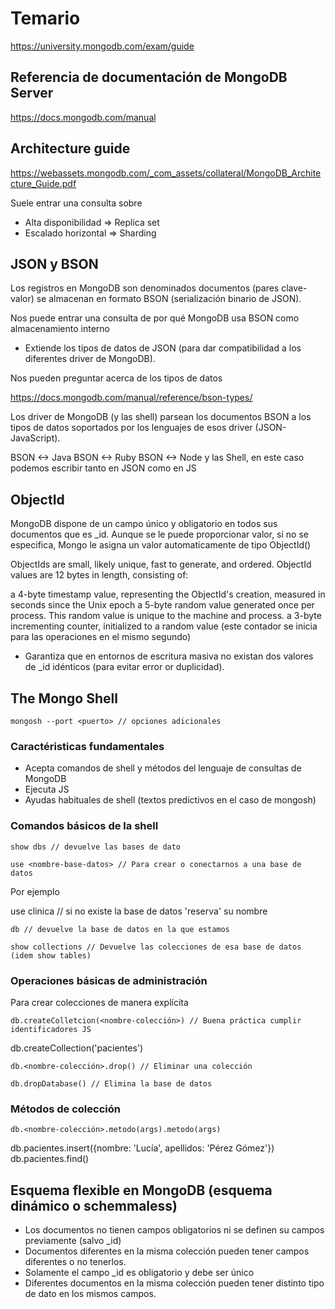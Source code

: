 # Temario

https://university.mongodb.com/exam/guide

## Referencia de documentación de MongoDB Server

https://docs.mongodb.com/manual

## Architecture guide

https://webassets.mongodb.com/_com_assets/collateral/MongoDB_Architecture_Guide.pdf

Suele entrar una consulta sobre

- Alta disponibilidad => Replica set
- Escalado horizontal => Sharding

## JSON y BSON

Los registros en MongoDB son denominados documentos (pares clave-valor) se almacenan en
formato BSON (serialización binario de JSON).

Nos puede entrar una consulta de por qué MongoDB usa BSON como almacenamiento interno

- Extiende los tipos de datos de JSON (para dar compatibilidad a los diferentes driver de MongoDB).

Nos pueden preguntar acerca de los tipos de datos

https://docs.mongodb.com/manual/reference/bson-types/

Los driver de MongoDB (y las shell) parsean los documentos BSON a los tipos de datos soportados
por los lenguajes de esos driver (JSON-JavaScript).

BSON <-> Java
BSON <-> Ruby
BSON <-> Node y las Shell, en este caso podemos escribir tanto en JSON como en JS

## ObjectId

MongoDB dispone de un campo único y obligatorio en todos sus documentos que es _id. Aunque se le
puede proporcionar valor, si no se especifica, Mongo le asigna un valor automaticamente de tipo ObjectId()

ObjectIds are small, likely unique, fast to generate, and ordered. ObjectId values are 12 bytes in length, consisting of:

a 4-byte timestamp value, representing the ObjectId's creation, measured in seconds since the Unix epoch
a 5-byte random value generated once per process. This random value is unique to the machine and process.
a 3-byte incrementing counter, initialized to a random value (este contador se inicia para las operaciones
                                                              en el mismo segundo)

- Garantiza que en entornos de escritura masiva no existan dos valores de _id idénticos (para evitar error
  or duplicidad).

## The Mongo Shell

```
mongosh --port <puerto> // opciones adicionales
```

### Caractéristicas fundamentales

- Acepta comandos de shell y métodos del lenguaje de consultas de MongoDB
- Ejecuta JS
- Ayudas habituales de shell (textos predictivos en el caso de mongosh)

### Comandos básicos de la shell

```
show dbs // devuelve las bases de dato
```

```
use <nombre-base-datos> // Para crear o conectarnos a una base de datos
```

Por ejemplo

use clinica // si no existe la base de datos 'reserva' su nombre

```
db // devuelve la base de datos en la que estamos
```

```
show collections // Devuelve las colecciones de esa base de datos (idem show tables)
```

### Operaciones básicas de administración

Para crear colecciones de manera explícita

```
db.createColletcion(<nombre-colección>) // Buena práctica cumplir identificadores JS
```
db.createCollection('pacientes')

```
db.<nombre-colección>.drop() // Eliminar una colección
```

```
db.dropDatabase() // Elimina la base de datos
```

### Métodos de colección

```
db.<nombre-colección>.metodo(args).metodo(args)
```

db.pacientes.insert({nombre: 'Lucía', apellidos: 'Pérez Gómez'})
db.pacientes.find()

## Esquema flexible en MongoDB (esquema dinámico o schemmaless)

- Los documentos no tienen campos obligatorios ni se definen su campos previamente (salvo _id)
- Documentos diferentes en la misma colección pueden tener campos diferentes o no tenerlos.
- Solamente el campo _id es obligatorio y debe ser único
- Diferentes documentos en la misma colección pueden tener distinto tipo de dato en los mismos campos.